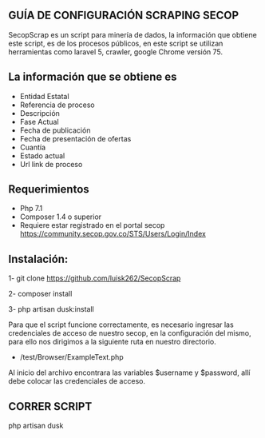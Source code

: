

## GUÍA DE CONFIGURACIÓN SCRAPING SECOP

SecopScrap es un script para minería de dados, la información que obtiene este script, es de los procesos públicos, en este script se utilizan herramientas como laravel 5, crawler, google Chrome versión  75.  

## La información que se obtiene es
*	Entidad Estatal
*	Referencia de proceso
*	Descripción
*	Fase Actual
*	Fecha de publicación
*	Fecha de presentación de ofertas
*	Cuantía
*	Estado actual
*	Url link de proceso


## Requerimientos

*	Php 7.1
*	Composer 1.4 o superior
*	Requiere estar registrado en el portal secop https://community.secop.gov.co/STS/Users/Login/Index

## Instalación:


1-	git clone https://github.com/luisk262/SecopScrap

2-	composer install

3-	php artisan dusk:install

Para que el script funcione correctamente, es necesario ingresar las credenciales de acceso de nuestro secop, en la configuración del mismo, para ello nos dirigimos a la siguiente ruta en nuestro directorio.

- /test/Browser/ExampleText.php

Al inicio del archivo encontrara  las variables $username y $password, allí debe colocar las credenciales de acceso.


## CORRER SCRIPT

 php artisan dusk

